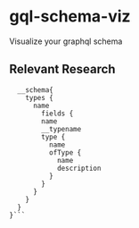 # gql-schema-viz
Visualize your graphql schema


## Relevant Research

```{
  __schema{
  	types {
      name
    	fields {
        name
        __typename
        type {
          name
          ofType {
            name
            description
          }
        }
      } 
    }
  }
}```
